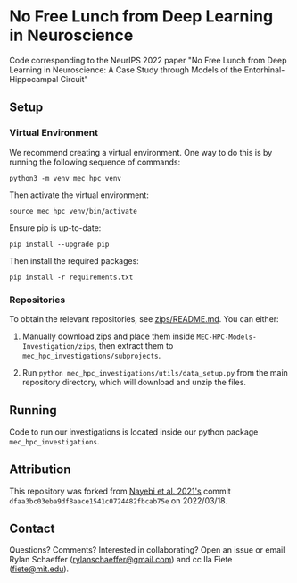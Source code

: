 # No Free Lunch from Deep Learning in Neuroscience

Code corresponding to the NeurIPS 2022 paper "No Free Lunch from Deep Learning in Neuroscience: A Case Study through Models of the Entorhinal-Hippocampal Circuit"

## Setup

### Virtual Environment

We recommend creating a virtual environment. One way to do this is by running the 
following sequence of commands:

`python3 -m venv mec_hpc_venv`

Then activate the virtual environment:

`source mec_hpc_venv/bin/activate`

Ensure pip is up-to-date:

`pip install --upgrade pip`

Then install the required packages:

`pip install -r requirements.txt`

### Repositories

To obtain the relevant repositories, see [zips/README.md](zips/README.md). You can either:
 
1. Manually download zips and place them inside `MEC-HPC-Models-Investigation/zips`, then extract
  them to `mec_hpc_investigations/subprojects`.
   
2. Run `python mec_hpc_investigations/utils/data_setup.py` from the main repository directory,
  which will download and unzip the files.

## Running

Code to run our investigations is located inside our python package `mec_hpc_investigations`.

## Attribution

This repository was forked from [Nayebi et al. 2021's](https://proceedings.neurips.cc/paper/2021/hash/656f0dbf9392657eed7feefc486781fb-Abstract.html)
commit `dfaa3bc03eba9df8aace1541c0724482fbcab75e` on 2022/03/18.

## Contact

Questions? Comments? Interested in collaborating? Open an issue or 
email Rylan Schaeffer (rylanschaeffer@gmail.com) and cc Ila Fiete (fiete@mit.edu).
